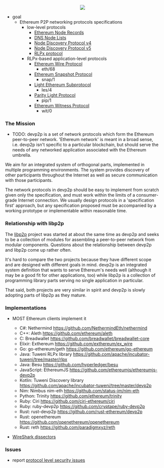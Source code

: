 <p align="center"><img src="etherdog.png"></p>

* goal
  * Ethereum P2P networking protocols specifications
    * low-level protocols
      - [Ethereum Node Records](./enr.md)
      - [DNS Node Lists](./dnsdisc.md)
      - [Node Discovery Protocol v4](./discv4.md)
      - [Node Discovery Protocol v5](./discv5/discv5.md)
      - [RLPx protocol](./rlpx.md)
    * RLPx-based application-level protocols
      - [Ethereum Wire Protocol](./caps/eth.md)
        - eth/68
      - [Ethereum Snapshot Protocol](./caps/snap.md)
        - snap/1
      - [Light Ethereum Subprotocol](./caps/les.md)
        - les/4
      - [Parity Light Protocol](./caps/pip.md)
        - pip/1
      - [Ethereum Witness Protocol](./caps/wit.md)
        - wit/0

### The Mission

* TODO: devp2p is a set of network protocols which form the Ethereum peer-to-peer network.
'Ethereum network' is meant in a broad sense, i.e. devp2p isn't specific to a particular
blockchain, but should serve the needs of any networked application associated with the
Ethereum umbrella.

We aim for an integrated system of orthogonal parts, implemented in multiple programming
environments. The system provides discovery of other participants throughout the Internet
as well as secure communication with those participants.

The network protocols in devp2p should be easy to implement from scratch given only the
specification, and must work within the limits of a consumer-grade Internet connection. We
usually design protocols in a 'specification first' approach, but any specification
proposed must be accompanied by a working prototype or implementable within reasonable
time.

### Relationship with libp2p

The [libp2p] project was started at about the same time as devp2p and seeks to be a
collection of modules for assembling a peer-to-peer network from modular components.
Questions about the relationship between devp2p and libp2p come up rather often.

It's hard to compare the two projects because they have different scope and are designed
with different goals in mind. devp2p is an integrated system definition that wants to
serve Ethereum's needs well (although it may be a good fit for other applications, too)
while libp2p is a collection of programming library parts serving no single application in
particular.

That said, both projects are very similar in spirit and devp2p is slowly adopting parts of
libp2p as they mature.

### Implementations

* MOST Ethereum clients implement it
  - C#: Nethermind <https://github.com/NethermindEth/nethermind>
  - C++: Aleth <https://github.com/ethereum/aleth>
  - C: Breadwallet <https://github.com/breadwallet/breadwallet-core>
  - Elixir: Exthereum <https://github.com/exthereum/ex_wire>
  - Go: go-ethereum/geth <https://github.com/ethereum/go-ethereum>
  - Java: Tuweni RLPx library <https://github.com/apache/incubator-tuweni/tree/master/rlpx>
  - Java: Besu <https://github.com/hyperledger/besu>
  - JavaScript: EthereumJS <https://github.com/ethereumjs/ethereumjs-devp2p>
  - Kotlin: Tuweni Discovery library <https://github.com/apache/incubator-tuweni/tree/master/devp2p>
  - Nim: Nimbus nim-eth <https://github.com/status-im/nim-eth>
  - Python: Trinity <https://github.com/ethereum/trinity>
  - Ruby: Ciri <https://github.com/ciri-ethereum/ciri>
  - Ruby: ruby-devp2p <https://github.com/cryptape/ruby-devp2p>
  - Rust: rust-devp2p <https://github.com/rust-ethereum/devp2p>
  - Rust: openethereum <https://github.com/openethereum/openethereum>
  - Rust: reth <https://github.com/paradigmxyz/reth>

* [WireShark dissectors](https://github.com/ConsenSys/ethereum-dissectors)

### Issues

* report [protocol level security issues](https://bounty.ethereum.org)

[libp2p]: https://libp2p.io
